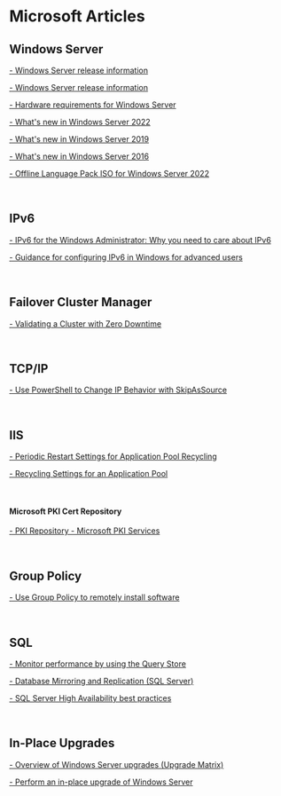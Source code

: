 # Microsoft Articles

## Windows Server
[- Windows Server release information](https://learn.microsoft.com/en-us/windows-server/get-started/windows-server-release-info)

[- Windows Server release information](https://learn.microsoft.com/en-us/windows-server/get-started/windows-server-release-info#windows-server-release-history)

[- Hardware requirements for Windows Server](https://learn.microsoft.com/en-us/windows-server/get-started/hardware-requirements)

[- What's new in Windows Server 2022](https://learn.microsoft.com/en-us/windows-server/get-started/whats-new-in-windows-server-2022)

[- What's new in Windows Server 2019](https://learn.microsoft.com/en-us/windows-server/get-started/whats-new-in-windows-server-2019)

[- What's new in Windows Server 2016](https://learn.microsoft.com/en-us/windows-server/get-started/whats-new-in-windows-server-2016)

[- Offline Language Pack ISO for Windows Server 2022](https://www.microsoft.com/en-us/evalcenter/evaluate-windows-server-2022)

<br>

## IPv6
[- IPv6 for the Windows Administrator: Why you need to care about IPv6](https://techcommunity.microsoft.com/t5/core-infrastructure-and-security/ipv6-for-the-windows-administrator-why-you-need-to-care-about/ba-p/256251)

[- Guidance for configuring IPv6 in Windows for advanced users](https://learn.microsoft.com/en-us/troubleshoot/windows-server/networking/configure-ipv6-in-windows)

<br>

## Failover Cluster Manager
[- Validating a Cluster with Zero Downtime](https://techcommunity.microsoft.com/t5/failover-clustering/validating-a-cluster-with-zero-downtime/ba-p/371685)

<br>

## TCP/IP 
[- Use PowerShell to Change IP Behavior with SkipAsSource](https://devblogs.microsoft.com/scripting/use-powershell-to-change-ip-behavior-with-skipassource/)

<br>

## IIS
[- Periodic Restart Settings for Application Pool Recycling](https://learn.microsoft.com/en-us/iis/configuration/system.applicationhost/applicationpools/add/recycling/periodicrestart/)

[- Recycling Settings for an Application Pool](https://learn.microsoft.com/en-us/iis/configuration/system.applicationhost/applicationpools/add/recycling/)

<br>

#### Microsoft PKI Cert Repository
[ - PKI Repository - Microsoft PKI Services](https://www.microsoft.com/pkiops/docs/repository.htm)

<br>

## Group Policy
[- Use Group Policy to remotely install software](https://learn.microsoft.com/en-us/troubleshoot/windows-server/group-policy/use-group-policy-to-install-software)

<br>

## SQL
[- Monitor performance by using the Query Store](https://learn.microsoft.com/en-us/sql/relational-databases/performance/monitoring-performance-by-using-the-query-store?view=sql-server-ver16)

[- Database Mirroring and Replication (SQL Server)](https://learn.microsoft.com/en-us/sql/database-engine/database-mirroring/database-mirroring-and-replication-sql-server?view=sql-server-ver16)

[- SQL Server High Availability best practices](https://learn.microsoft.com/en-us/dynamicsax-2012/appuser-itpro/sql-server-high-availability-best-practices)

<br>

## In-Place Upgrades
[- Overview of Windows Server upgrades (Upgrade Matrix) ](https://learn.microsoft.com/en-us/windows-server/get-started/upgrade-overview)

[- Perform an in-place upgrade of Windows Server](https://learn.microsoft.com/en-us/windows-server/get-started/perform-in-place-upgrade)
